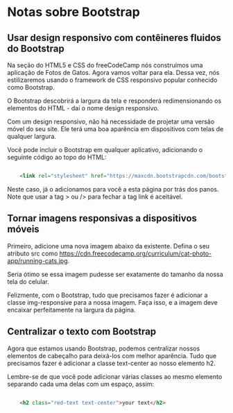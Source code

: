 # Notas sobre Bootstrap

## Usar design responsivo com contêineres fluidos do Bootstrap

Na seção do HTML5 e CSS do freeCodeCamp nós construímos uma aplicação de Fotos de Gatos. Agora vamos voltar para ela. Dessa vez, nós estilizaremos usando o framework de CSS responsivo popular conhecido como Bootstrap.

O Bootstrap descobrirá a largura da tela e responderá redimensionando os elementos do HTML - daí o nome design responsivo.

Com um design responsivo, não há necessidade de projetar uma versão móvel do seu site. Ele terá uma boa aparência em dispositivos com telas de qualquer largura.

Você pode incluir o Bootstrap em qualquer aplicativo, adicionando o seguinte código ao topo do HTML:

```HTML

    <link rel="stylesheet" href="https://maxcdn.bootstrapcdn.com/bootstrap/3.3.7/css/bootstrap.min.css" integrity="sha384-BVYiiSIFeK1dGmJRAkycuHAHRg32OmUcww7on3RYdg4Va+PmSTsz/K68vbdEjh4u" crossorigin="anonymous"/>


```

Neste caso, já o adicionamos para você a esta página por trás dos panos. Note que usar a tag > ou /> para fechar a tag link é aceitável.

## Tornar imagens responsivas a dispositivos móveis

Primeiro, adicione uma nova imagem abaixo da existente. Defina o seu atributo src como https://cdn.freecodecamp.org/curriculum/cat-photo-app/running-cats.jpg.

Seria ótimo se essa imagem pudesse ser exatamente do tamanho da nossa tela do celular.

Felizmente, com o Bootstrap, tudo que precisamos fazer é adicionar a classe img-responsive para a nossa imagem. Faça isso, e a imagem deve encaixar perfeitamente na largura da página.

## Centralizar o texto com Bootstrap

Agora que estamos usando Bootstrap, podemos centralizar nossos elementos de cabeçalho para deixá-los com melhor aparência. Tudo que precisamos fazer é adicionar a classe text-center ao nosso elemento h2.

Lembre-se de que você pode adicionar várias classes ao mesmo elemento separando cada uma delas com um espaço, assim:

```html

    <h2 class="red-text text-center">your text</h2>

```



